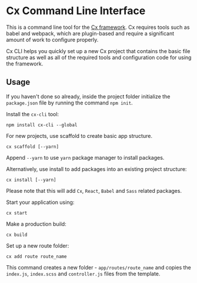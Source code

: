 # Cx Command Line Interface

This is a command line tool for the [Cx framework](https://cxjs.io/v/master/docs/intro/about).
Cx requires tools such as babel and webpack, which are plugin-based and require a 
significant amount of work to configure properly.

Cx CLI helps you quickly set up a new Cx project that contains the basic file structure 
as well as all of the required tools and configuration code for using the framework.

## Usage

If you haven't done so already, inside the project folder initialize the `package.json`
file by running the command `npm init`.

Install the `cx-cli` tool:
```
npm install cx-cli --global
```

For new projects, use scaffold to create basic app structure.
```
cx scaffold [--yarn]
```
Append `--yarn` to use `yarn` package manager to install packages.


Alternatively, use install to add packages into an existing project structure:
```
cx install [--yarn]
```
Please note that this will add `Cx`, `React`, `Babel` and `Sass` related packages.


Start your application using:
```
cx start
```     

Make a production build:
```
cx build
```

Set up a new route folder:
```
cx add route route_name
```
This command creates a new folder - `app/routes/route_name` and copies the `index.js`, 
`index.scss` and `controller.js` files from the template.